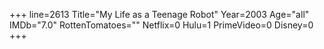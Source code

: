 +++
line=2613
Title="My Life as a Teenage Robot"
Year=2003
Age="all"
IMDb="7.0"
RottenTomatoes=""
Netflix=0
Hulu=1
PrimeVideo=0
Disney=0
+++


